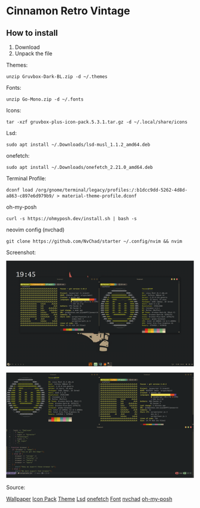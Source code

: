 # Cinnamon Retro Vintage

## How to install
1. Download
2. Unpack the file

Themes:

```
unzip Gruvbox-Dark-BL.zip -d ~/.themes
```

Fonts:

```
unzip Go-Mono.zip -d ~/.fonts
```
Icons:

```
tar -xzf gruvbox-plus-icon-pack.5.3.1.tar.gz -d ~/.local/share/icons
```

Lsd:

```
sudo apt install ~/.Downloads/lsd-musl_1.1.2_amd64.deb
```

onefetch:
```
sudo apt install ~/.Downloads/onefetch_2.21.0_amd64.deb
```

Terminal Profile:

```
dconf load /org/gnome/terminal/legacy/profiles:/:b1dcc9dd-5262-4d8d-a863-c897e6d979b9/ > material-theme-profile.dconf
```


oh-my-posh
```
curl -s https://ohmyposh.dev/install.sh | bash -s
```


neovim config (nvchad)
```
git clone https://github.com/NvChad/starter ~/.config/nvim && nvim
```


Screenshot:

![Hello](https://github.com/jojodm997/Retro/blob/main/Screenshot%20from%202024-07-23%2019-45-07.png)

![Hello](https://github.com/jojodm997/Retro/blob/main/Screenshot%20from%202024-07-28%2022-50-53.png)

Source:

[Wallpaper](https://gruvbox-wallpapers.pages.dev/)
[Icon Pack](https://github.com/SylEleuth/gruvbox-plus-icon-pack)
[Theme](https://github.com/Fausto-Korpsvart/Gruvbox-GTK-Theme)
[Lsd](https://github.com/lsd-rs/lsd)
[onefetch](https://github.com/o2sh/onefetch)
[Font](https://www.nerdfonts.com/font-downloads)
[nvchad](https://nvchad.com/)
[oh-my-posh](https://ohmyposh.dev)
